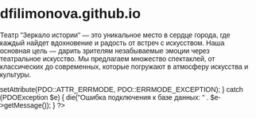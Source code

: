# dfilimonova.github.io
Театр "Зеркало истории" — это уникальное место в сердце города, где каждый найдет вдохновение и радость от встреч с искусством. Наша основная цель — дарить зрителям незабываемые эмоции через театральное искусство. Мы предлагаем множество спектаклей, от классических до современных, которые погружают в атмосферу искусства и культуры.
<?php session_start(); 
$host = 'localhost'; 
$db_name = 'theater'; 
$username = 'root'; 
$password = ''; 
try { $pdo = new PDO("mysql:host=$host;dbname=$db_name;charset=utf8", $username, $password); 
$pdo->setAttribute(PDO::ATTR_ERRMODE, PDO::ERRMODE_EXCEPTION); } 
catch (PDOException $e) { die("Ошибка подключения к базе данных: " . $e->getMessage()); } ?>
<!DOCTYPE html>
<html lang="ru">
<head>
    <meta charset="UTF-8">
    <meta name="viewport" content="width=device-width, initial-scale=1.0">
    <title>Театр</title>
    <style>
        body {
            font-family: Arial, sans-serif;
            margin: 0;
            padding: 0;
            overflow-x: auto;
            overflow-y: auto;
        }

        header {
            background: #333;
            color: #fff;
            padding: 20px;
            text-align: center;
        }

        .slider {
            position: relative;
            width: 100%;
            height: 95vh; /* Высота слайдера */
            overflow: hidden;
            margin-bottom: 0;
        }

        .slides {
            display: flex;
            transition: transform 0.5s ease;
            height: 100%;
        }

        .slide {
            min-width: 100%;
            height: 100%;
            position: relative;
        }

        .slide img {
            width: 100%;
            height: 100%;
            object-fit: cover;
        }

        .info {
            position: absolute;
            padding: 20px;
            color: #fff;
            border-radius: 8px;
            background: rgba(0, 0, 0, 0.6);
            z-index: 2;
        }

        .info-1 { top: 50%; left: 50%; transform: translate(-50%, -50%); text-align: center; font-size: 25px; }
        .info-2 { top: 50%; left: 3%; transform: translateY(-50%); text-align: left; font-size: 25px; }
        .info-3 { bottom: 10%; right: 10%; text-align: right; font-size: 25px; }

        .prev, .next {
            background: rgba(255, 255, 255, 0.8);
            border: none;
            cursor: pointer;
            padding: 10px;
            border-radius: 5px;
            position: absolute;
            top: 50%;
            transform: translateY(-50%);
            z-index: 3;
        }
        
        .prev { left: 10px; }
        .next { right: 10px; }
        .prev:hover, .next:hover { background: rgba(255, 255, 255, 1); }

        .content {
            padding: 20px;
            color: #000;
            background-color: #ffffff;
            border-radius: 8px;
            margin-top: 0;
        }

        .content h2 { text-align: center; font-size: 28px; }

        .show-case {
            display: flex;
            flex-direction: column;
            margin: 10px 0;
        }

        .show-item {
            display: flex;
            margin-bottom: 10px;
            border: 1px solid #ccc;
            border-radius: 8px;
            overflow: hidden;
        }

        .show-item img {
            width: 150px;
            margin-top: 10px;
            margin-left: 10px;
            height: 90px;
            object-fit: cover;
        }

        .show-details {
            padding: 10px;
            display: flex;
            flex-direction: column;
            justify-content: center;
        }

        .show-title { font-size: 20px; font-weight: bold; }
        .show-age { font-size: 16px; margin: 5px 0; }
        .show-description { font-size: 14px; margin-bottom: 5px; }
        .show-time { font-size: 14px; font-weight: bold; }

        .behind-the-scenes {
            padding: 20px;
            background-color: #333;
        }

        .behind-the-scenes h2 { text-align: center; font-size: 28px; color: 
#f8f8f8; }

        .video-container {
            display: flex;
            justify-content: space-around;
            margin-top: 10px;
        }

       .video-item {
    flex: 1; 
    margin: 0 10px; 
    padding: 10px; /* Отступ внутри рамки */
    background-color: #444; /* Цвет фона рамки */
    border-radius: 10px; /* Скругленные углы */
    box-shadow: 0 4px 20px rgba(0, 0, 0, 0.5); /* Тень для рамки */
}

.video-item video {
    width: 70%; 
    height: 500px; /* Установленная высота для видео */
    border-radius: 8px; /* Скругление углов видео */
    display: block; /* Делает элемент блочным, чтобы margin: auto работал */
    margin: auto; /* Центрирует видео по горизонтали */
margin-bottom: 10px;
}

        footer {
            text-align: center;
            padding: 20px;
            background-color: #f8f8f8;
            color: #333;
        }
    </style>
</head>
<body>
<?php include "views/layout.php"; ?> 
<main>
    <!-- Слайдер -->
    <div class="slider">
        <div class="slides">
            <div class="slide">
                <img src="https://static.tildacdn.com/tild3264-6638-4137-b363-626631323635/DSCF2116_1.jpg" alt="Слайд 1">
                <div class="info info-1">
                    <h2>Зеркало истории</h2>
                    <p>В каждом спектакле — частичка жизни!</p>
                </div>
            </div>
            <div class="slide">
                <img src="https://i.timeout.ru/pix/517360.jpeg" alt="Слайд 2">
                <div class="info info-2">
                    <h2>Сон в летнюю ночь</h2>
                    <p>Эта комедия перенесет вас в мир, где любовь и волшебство пересекаются...</p>
                </div>
            </div>
            <div class="slide">
                <img src="https://cdn.pbilet.com/origin/d444120a-8cfd-414e-ac69-1f83bada01fb.jpeg" alt="Слайд 3">
                <div class="info info-3">
                    <h2>Трагедия любви</h2>
                    <p>Наши спектакли погружают в бездну эмоций и чувств.</p>
                </div>
            </div>
        </div>
        <button class="prev" onclick="changeSlide(-1)">&#10094;</button>
        <button class="next" onclick="changeSlide(1)">&#10095;</button>
    </div>

    <!-- Блок с предстоящими новогодними сеансами -->
    <div class="content">
        <h2>Предстоящие новогодние сеансы</h2>
        <div class="show-case">
            <div class="show-item">
                <img src="https://avatars.mds.yandex.net/i?id=c7ba672a9dcf8b5d6b36cfbe59a612e3_l-4311007-images-thumbs&n=13" alt="Спектакль 1">
                <div class="show-details">
                    <div class="show-title">Новогодний переполох в Ледяном Королевстве</div>
                    <div class="show-age">12+</div>
                    <div class="show-description">Захватывающая история о том, как друзья-зверята помогают Деду Морозу спасти праздник от коварных планов Снежной Королевы.</div>
                    <div class="show-time">Когда: 25 декабря, 18:00. Билеты ограничены!</div>
                </div>
            </div>
            <div class="show-item">
                <img src="https://cdn.culture.ru/images/9ba6cc4e-872b-5aea-a049-93d4e96752aa" alt="Спектакль 2">
                <div class="show-details">
                    <div class="show-title">Репка на всю катушку</div>
                    <div class="show-age">6+</div>
                    <div class="show-description">Забавная история о том, как вся семья и лесные жители объединяются, чтобы вытащить огромную репку из земли, показывая, что совместные усилия могут преодолеть любые преграды.</div>
                    <div class="show-time">Когда: 26 декабря, 19:00. Билеты ограничены!</div>
                </div>
            </div>
            <div class="show-item">
                <img src="https://s1.afisha.ru/mediastorage/b0/aa/30fd8c3e08d44b088dc7d172aab0.jpg" alt="Спектакль 3">
                <div class="show-details">
                    <div class="show-title">Эльфийские чудеса</div>
                    <div class="show-age">0+</div>
                    <div class="show-description">В этом ярком спектакле маленький эльф отправляется в волшебное приключение, чтобы спасти Рождество, находя друзей и преодолевая трудности на своем пути.</div>
                    <div class="show-time">Когда: 27 декабря, 17:00. Билеты ограничены!</div>
                </div>
            </div>
            <div class="show-item">
                <img src="https://avatars.mds.yandex.net/i?id=346d09669429bd912d157883bf3a01ee_l-10465776-images-thumbs&n=13" alt="Спектакль 4">
                <div class="show-details">
                    <div class="show-title">Волшебные приключения Снежинки</div>
                    <div class="show-age">6+</div>
                    <div class="show-description">Веселый музыкальный спектакль, в котором маленькая снежинка отправляется в увлекательное путешествие, чтобы найти свое место в зимней сказке.</div>
                    <div class="show-time">Когда: 28 декабря, 20:00. Билеты ограничены!</div>
                </div>
            </div>
            <div class="show-item">
                <img src="https://avatars.mds.yandex.net/i?id=d96e607acf48caa2704b51a0faef036c_l-5220865-images-thumbs&n=13" alt="Спектакль 5">
                <div class="show-details">
                    <div class="show-title">Приключения Зайчонка в Зимнем Лесу</div>
                    <div class="show-age">6+</div>
                    <div class="show-description">Яркий и красочный спектакль о маленьком Зайчонке, который отправляется в путешествие по зимнему лесу, где встречает новых друзей и учится ценить настоящую дружбу.</div>
                    <div class="show-time">Когда: 29 декабря, 19:00. Билеты ограничены!</div>
                </div>
            </div>
        </div>
    </div>

    <!-- Блок "Жизнь театра за кулисами" -->
<div class="behind-the-scenes">
    <h2>Жизнь театра за кулисами</h2>
    <div class="video-container">
        <div class="video-item">
            <video controls>
                <source src="https://video-preview.s3.yandex.net/iaPcZwAAAAA.mp4">
                Ваш браузер не поддерживает видео.
            </video>
        </div>
    </div>
</div>
    
    <!-- Подвал -->
    <footer>
        <p>&copy; 2023 Театр. Все права защищены.</p>
        <p>Контакт: <a href="mailto:info@theater.com" style="color: #333;">info@theater.com</a></p>
    </footer>
</main>

<script>
let currentSlide = 0; 

function changeSlide(direction) {
    const slides = document.querySelectorAll('.slide');
    const totalSlides = slides.length;

    // Изменяем индекс текущего слайда
    currentSlide = (currentSlide + direction + totalSlides) % totalSlides;

    // Обновляем слайды
    updateSlides();
}

function updateSlides() {
    const slides = document.querySelector('.slides');
    const offset = currentSlide * -100; // Двигаем на 100% влево для нового слайда
    slides.style.transform = `translateX(${offset}%)`;
}

// Автоматическая смена слайдов
setInterval(() => changeSlide(1), 5000);
</script>
</body>
</html>
